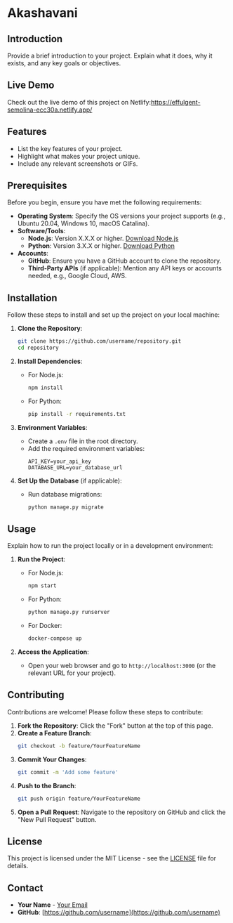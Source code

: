 # Akashavani

## Introduction

Provide a brief introduction to your project. Explain what it does, why it exists, and any key goals or objectives.

## Live Demo

Check out the live demo of this project on Netlify:https://effulgent-semolina-ecc30a.netlify.app/

## Features

- List the key features of your project.
- Highlight what makes your project unique.
- Include any relevant screenshots or GIFs.

## Prerequisites

Before you begin, ensure you have met the following requirements:

- **Operating System**: Specify the OS versions your project supports (e.g., Ubuntu 20.04, Windows 10, macOS Catalina).
- **Software/Tools**:
  - **Node.js**: Version X.X.X or higher. [Download Node.js](https://nodejs.org/)
  - **Python**: Version 3.X.X or higher. [Download Python](https://www.python.org/downloads/)
- **Accounts**:
  - **GitHub**: Ensure you have a GitHub account to clone the repository.
  - **Third-Party APIs** (if applicable): Mention any API keys or accounts needed, e.g., Google Cloud, AWS.

## Installation

Follow these steps to install and set up the project on your local machine:

1. **Clone the Repository**:
    ```bash
    git clone https://github.com/username/repository.git
    cd repository
    ```

2. **Install Dependencies**:
   - For Node.js:
     ```bash
     npm install
     ```
   - For Python:
     ```bash
     pip install -r requirements.txt
     ```

3. **Environment Variables**:
   - Create a `.env` file in the root directory.
   - Add the required environment variables:
     ```
     API_KEY=your_api_key
     DATABASE_URL=your_database_url
     ```

4. **Set Up the Database** (if applicable):
   - Run database migrations:
     ```bash
     python manage.py migrate
     ```

## Usage

Explain how to run the project locally or in a development environment:

1. **Run the Project**:
   - For Node.js:
     ```bash
     npm start
     ```
   - For Python:
     ```bash
     python manage.py runserver
     ```
   - For Docker:
     ```bash
     docker-compose up
     ```

2. **Access the Application**:
   - Open your web browser and go to `http://localhost:3000` (or the relevant URL for your project).

## Contributing

Contributions are welcome! Please follow these steps to contribute:

1. **Fork the Repository**: Click the "Fork" button at the top of this page.
2. **Create a Feature Branch**:
    ```bash
    git checkout -b feature/YourFeatureName
    ```
3. **Commit Your Changes**:
    ```bash
    git commit -m 'Add some feature'
    ```
4. **Push to the Branch**:
    ```bash
    git push origin feature/YourFeatureName
    ```
5. **Open a Pull Request**: Navigate to the repository on GitHub and click the "New Pull Request" button.

## License

This project is licensed under the MIT License - see the [LICENSE](LICENSE) file for details.

## Contact

- **Your Name** - [Your Email](vigneshsiri1303@gmail.com)
- **GitHub**: [https://github.com/username](https://github.com/username)
